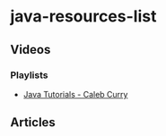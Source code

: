 # java-resources-list

## Videos
### Playlists
- [Java Tutorials - Caleb Curry](https://www.youtube.com/playlist?list=PL_c9BZzLwBRKIMP_xNTJxi9lIgQhE51rF)

## Articles
